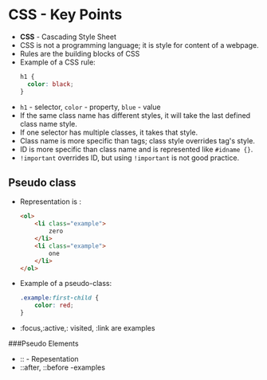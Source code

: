 # CSS - Key Points

- **CSS** - Cascading Style Sheet
- CSS is not a programming language; it is style for content of a webpage.
- Rules are the building blocks of CSS
- Example of a CSS rule:
  ```css
  h1 {
    color: black;
  }

- `h1` - selector, `color` - property, `blue` - value
- If the same class name has different styles, it will take the last defined class name style.
- If one selector has multiple classes, it takes that style.
- Class name is more specific than tags; class style overrides tag's style.
- ID is more specific than class name and is represented like `#idname {}`.
- `!important` overrides ID, but using `!important` is not good practice.
  
## Pseudo class
- Representation is :
  ```html
  <ol>
      <li class="example">
          zero 
      </li>
      <li class="example">
          one
      </li>
  </ol>
- Example of a pseudo-class:
  ```css
  .example:first-child {
      color: red;
  }
- :focus,:active,: visited, :link are examples


###Pseudo Elements
- :: - Repesentation
- ::after, ::before -examples
